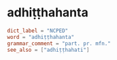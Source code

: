 # adhiṭṭhahanta

``` toml
dict_label = "NCPED"
word = "adhiṭṭhahanta"
grammar_comment = "part. pr. mfn."
see_also = ["adhiṭṭhahati"]
```

